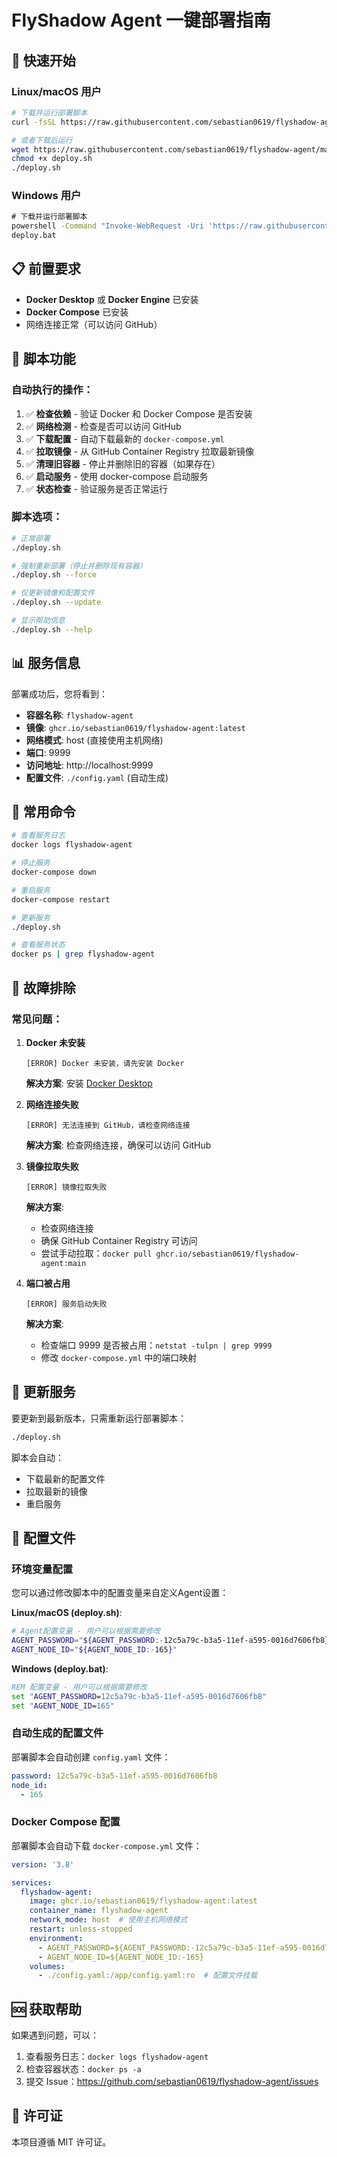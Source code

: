 # FlyShadow Agent 一键部署指南

## 🚀 快速开始

### Linux/macOS 用户

```bash
# 下载并运行部署脚本
curl -fsSL https://raw.githubusercontent.com/sebastian0619/flyshadow-agent/main/deploy.sh | bash

# 或者下载后运行
wget https://raw.githubusercontent.com/sebastian0619/flyshadow-agent/main/deploy.sh
chmod +x deploy.sh
./deploy.sh
```

### Windows 用户

```cmd
# 下载并运行部署脚本
powershell -Command "Invoke-WebRequest -Uri 'https://raw.githubusercontent.com/sebastian0619/flyshadow-agent/main/deploy.bat' -OutFile 'deploy.bat'"
deploy.bat
```

## 📋 前置要求

- **Docker Desktop** 或 **Docker Engine** 已安装
- **Docker Compose** 已安装
- 网络连接正常（可以访问 GitHub）

## 🔧 脚本功能

### 自动执行的操作：

1. ✅ **检查依赖** - 验证 Docker 和 Docker Compose 是否安装
2. ✅ **网络检测** - 检查是否可以访问 GitHub
3. ✅ **下载配置** - 自动下载最新的 `docker-compose.yml`
4. ✅ **拉取镜像** - 从 GitHub Container Registry 拉取最新镜像
5. ✅ **清理旧容器** - 停止并删除旧的容器（如果存在）
6. ✅ **启动服务** - 使用 docker-compose 启动服务
7. ✅ **状态检查** - 验证服务是否正常运行

### 脚本选项：

```bash
# 正常部署
./deploy.sh

# 强制重新部署（停止并删除现有容器）
./deploy.sh --force

# 仅更新镜像和配置文件
./deploy.sh --update

# 显示帮助信息
./deploy.sh --help
```

## 📊 服务信息

部署成功后，您将看到：

- **容器名称**: `flyshadow-agent`
- **镜像**: `ghcr.io/sebastian0619/flyshadow-agent:latest`
- **网络模式**: host (直接使用主机网络)
- **端口**: 9999
- **访问地址**: http://localhost:9999
- **配置文件**: `./config.yaml` (自动生成)

## 🔧 常用命令

```bash
# 查看服务日志
docker logs flyshadow-agent

# 停止服务
docker-compose down

# 重启服务
docker-compose restart

# 更新服务
./deploy.sh

# 查看服务状态
docker ps | grep flyshadow-agent
```

## 🐛 故障排除

### 常见问题：

1. **Docker 未安装**
   ```
   [ERROR] Docker 未安装，请先安装 Docker
   ```
   **解决方案**: 安装 [Docker Desktop](https://www.docker.com/products/docker-desktop/)

2. **网络连接失败**
   ```
   [ERROR] 无法连接到 GitHub，请检查网络连接
   ```
   **解决方案**: 检查网络连接，确保可以访问 GitHub

3. **镜像拉取失败**
   ```
   [ERROR] 镜像拉取失败
   ```
   **解决方案**: 
   - 检查网络连接
   - 确保 GitHub Container Registry 可访问
   - 尝试手动拉取：`docker pull ghcr.io/sebastian0619/flyshadow-agent:main`

4. **端口被占用**
   ```
   [ERROR] 服务启动失败
   ```
   **解决方案**: 
   - 检查端口 9999 是否被占用：`netstat -tulpn | grep 9999`
   - 修改 `docker-compose.yml` 中的端口映射

## 🔄 更新服务

要更新到最新版本，只需重新运行部署脚本：

```bash
./deploy.sh
```

脚本会自动：
- 下载最新的配置文件
- 拉取最新的镜像
- 重启服务

## 📝 配置文件

### 环境变量配置

您可以通过修改脚本中的配置变量来自定义Agent设置：

**Linux/macOS (deploy.sh)**:
```bash
# Agent配置变量 - 用户可以根据需要修改
AGENT_PASSWORD="${AGENT_PASSWORD:-12c5a79c-b3a5-11ef-a595-0016d7606fb8}"
AGENT_NODE_ID="${AGENT_NODE_ID:-165}"
```

**Windows (deploy.bat)**:
```cmd
REM 配置变量 - 用户可以根据需要修改
set "AGENT_PASSWORD=12c5a79c-b3a5-11ef-a595-0016d7606fb8"
set "AGENT_NODE_ID=165"
```

### 自动生成的配置文件

部署脚本会自动创建 `config.yaml` 文件：

```yaml
password: 12c5a79c-b3a5-11ef-a595-0016d7606fb8
node_id: 
  - 165
```

### Docker Compose 配置

部署脚本会自动下载 `docker-compose.yml` 文件：

```yaml
version: '3.8'

services:
  flyshadow-agent:
    image: ghcr.io/sebastian0619/flyshadow-agent:latest
    container_name: flyshadow-agent
    network_mode: host  # 使用主机网络模式
    restart: unless-stopped
    environment:
      - AGENT_PASSWORD=${AGENT_PASSWORD:-12c5a79c-b3a5-11ef-a595-0016d7606fb8}
      - AGENT_NODE_ID=${AGENT_NODE_ID:-165}
    volumes:
      - ./config.yaml:/app/config.yaml:ro  # 配置文件挂载
```

## 🆘 获取帮助

如果遇到问题，可以：

1. 查看服务日志：`docker logs flyshadow-agent`
2. 检查容器状态：`docker ps -a`
3. 提交 Issue：https://github.com/sebastian0619/flyshadow-agent/issues

## 📄 许可证

本项目遵循 MIT 许可证。 